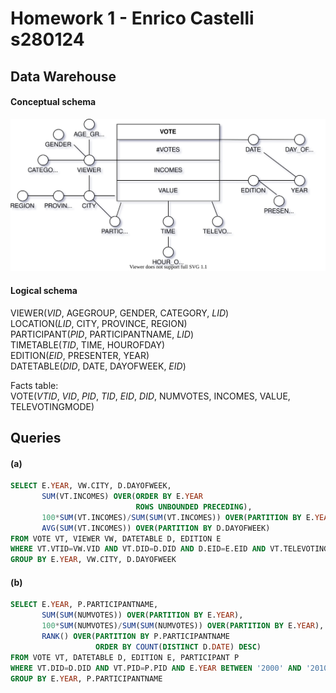 # Homework 1 - Enrico Castelli s280124

## Data Warehouse

#### Conceptual schema

![conceptual](HW1/conceptual_schema.svg)

#### Logical schema

VIEWER(_VID_, AGEGROUP, GENDER, CATEGORY, _LID_)  
LOCATION(_LID_, CITY, PROVINCE, REGION)  
PARTICIPANT(_PID_, PARTICIPANTNAME, _LID_)  
TIMETABLE(_TID_, TIME, HOUROFDAY)  
EDITION(_EID_, PRESENTER, YEAR)  
DATETABLE(_DID_, DATE, DAYOFWEEK, _EID_)  

Facts table:  
VOTE(_VTID_, _VID_, _PID_, _TID_, _EID_, _DID_, NUMVOTES, INCOMES, VALUE, TELEVOTINGMODE)

## Queries

#### (a)

```sql
SELECT E.YEAR, VW.CITY, D.DAYOFWEEK,
       SUM(VT.INCOMES) OVER(ORDER BY E.YEAR
                            ROWS UNBOUNDED PRECEDING),
       100*SUM(VT.INCOMES)/SUM(SUM(VT.INCOMES)) OVER(PARTITION BY E.YEAR),
       AVG(SUM(VT.INCOMES)) OVER(PARTITION BY D.DAYOFWEEK)
FROM VOTE VT, VIEWER VW, DATETABLE D, EDITION E
WHERE VT.VTID=VW.VID AND VT.DID=D.DID AND D.EID=E.EID AND VT.TELEVOTINGMODE="Instagram"
GROUP BY E.YEAR, VW.CITY, D.DAYOFWEEK
```

#### (b)

```sql
SELECT E.YEAR, P.PARTICIPANTNAME,
       SUM(SUM(NUMVOTES)) OVER(PARTITION BY E.YEAR),
       100*SUM(NUMVOTES)/SUM(SUM(NUMVOTES)) OVER(PARTITION BY E.YEAR),
       RANK() OVER(PARTITION BY P.PARTICIPANTNAME
                   ORDER BY COUNT(DISTINCT D.DATE) DESC)
FROM VOTE VT, DATETABLE D, EDITION E, PARTICIPANT P
WHERE VT.DID=D.DID AND VT.PID=P.PID AND E.YEAR BETWEEN '2000' AND '2010'
GROUP BY E.YEAR, P.PARTICIPANTNAME
```
